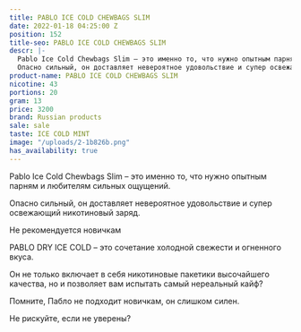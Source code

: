 ```yaml
---
title: PABLO ICE COLD CHEWBAGS SLIM
date: 2022-01-18 04:25:00 Z
position: 152
title-seo: PABLO ICE COLD CHEWBAGS SLIM
descr: |-
  Pablo Ice Cold Chewbags Slim – это именно то, что нужно опытным парням и любителям сильных ощущений.
  Опасно сильный, он доставляет невероятное удовольствие и супер освежающий никотиновый заряд.
product-name: PABLO ICE COLD CHEWBAGS SLIM
nicotine: 43
portions: 20
gram: 13
price: 3200
brand: Russian products
sale: sale
taste: ICE COLD MINT
image: "/uploads/2-1b826b.png"
has_availability: true
---
```


Pablo Ice Cold Chewbags Slim – это именно то, что нужно опытным парням и любителям сильных ощущений.

Опасно сильный, он доставляет невероятное удовольствие и супер освежающий никотиновый заряд.

Не рекомендуется новичкам

PABLO DRY ICE COLD – это сочетание холодной свежести и огненного вкуса.

Он не только включает в себя никотиновые пакетики высочайшего качества, но и позволяет вам испытать самый нереальный кайф?

Помните, Пабло не подходит новичкам, он слишком силен.

Не рискуйте, если не уверены?